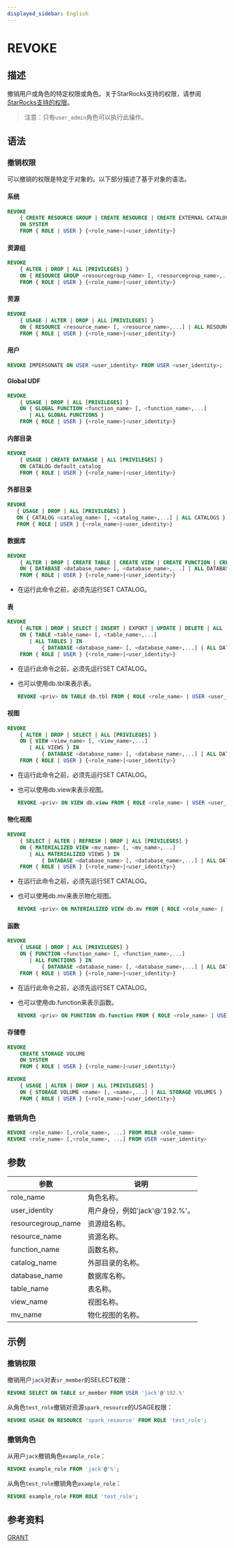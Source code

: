 ```yaml
---
displayed_sidebar: English
---
```


# REVOKE

## 描述

撤销用户或角色的特定权限或角色。关于StarRocks支持的权限，请参阅[StarRocks支持的权限](../../../administration/privilege_item.md)。

> 注意：只有`user_admin`角色可以执行此操作。

## 语法

### 撤销权限

可以撤销的权限是特定于对象的。以下部分描述了基于对象的语法。

#### 系统

```SQL
REVOKE
    { CREATE RESOURCE GROUP | CREATE RESOURCE | CREATE EXTERNAL CATALOG | REPOSITORY | BLACKLIST | FILE | OPERATE } 
    ON SYSTEM
    FROM { ROLE | USER } {<role_name>|<user_identity>}
```

#### 资源组

```SQL
REVOKE
    { ALTER | DROP | ALL [PRIVILEGES] } 
    ON { RESOURCE GROUP <resourcegroup_name> [, <resourcegroup_name>,...] | ALL RESOURCE GROUPS } 
    FROM { ROLE | USER } {<role_name>|<user_identity>}
```

#### 资源

```SQL
REVOKE
    { USAGE | ALTER | DROP | ALL [PRIVILEGES] } 
    ON { RESOURCE <resource_name> [, <resource_name>,...] | ALL RESOURCES } 
    FROM { ROLE | USER } {<role_name>|<user_identity>}
```

#### 用户

```SQL
REVOKE IMPERSONATE ON USER <user_identity> FROM USER <user_identity>;
```

#### Global UDF

```SQL
REVOKE
    { USAGE | DROP | ALL [PRIVILEGES] } 
    ON { GLOBAL FUNCTION <function_name> [, <function_name>,...]    
       | ALL GLOBAL FUNCTIONS }
    FROM { ROLE | USER } {<role_name>|<user_identity>}
```

#### 内部目录

```SQL
REVOKE 
    { USAGE | CREATE DATABASE | ALL [PRIVILEGES] } 
    ON CATALOG default_catalog
    FROM { ROLE | USER } {<role_name>|<user_identity>}
```

#### 外部目录

```SQL
REVOKE  
   { USAGE | DROP | ALL [PRIVILEGES] } 
   ON { CATALOG <catalog_name> [, <catalog_name>,...] | ALL CATALOGS }
   FROM { ROLE | USER } {<role_name>|<user_identity>}
```

#### 数据库

```SQL
REVOKE 
    { ALTER | DROP | CREATE TABLE | CREATE VIEW | CREATE FUNCTION | CREATE MATERIALIZED VIEW | ALL [PRIVILEGES] } 
    ON { DATABASE <database_name> [, <database_name>,...] | ALL DATABASES }
    FROM { ROLE | USER } {<role_name>|<user_identity>}
```

* 在运行此命令之前，必须先运行SET CATALOG。

#### 表

```SQL
REVOKE  
    { ALTER | DROP | SELECT | INSERT | EXPORT | UPDATE | DELETE | ALL [PRIVILEGES] } 
    ON { TABLE <table_name> [, <table_name>,...]
       | ALL TABLES } IN 
           { DATABASE <database_name> [, <database_name>,...] | ALL DATABASES }
    FROM { ROLE | USER } {<role_name>|<user_identity>}
```

* 在运行此命令之前，必须先运行SET CATALOG。
* 也可以使用db.tbl来表示表。

  ```SQL
  REVOKE <priv> ON TABLE db.tbl FROM { ROLE <role_name> | USER <user_identity> }
  ```

#### 视图

```SQL
REVOKE  
    { ALTER | DROP | SELECT | ALL [PRIVILEGES] } 
    ON { VIEW <view_name> [, <view_name>,...]
       | ALL VIEWS } IN 
           { DATABASE <database_name> [, <database_name>,...] | ALL DATABASES }
    FROM { ROLE | USER } {<role_name>|<user_identity>}
```

* 在运行此命令之前，必须先运行SET CATALOG。
* 也可以使用db.view来表示视图。

  ```SQL
  REVOKE <priv> ON VIEW db.view FROM { ROLE <role_name> | USER <user_identity> }
  ```

#### 物化视图

```SQL
REVOKE
    { SELECT | ALTER | REFRESH | DROP | ALL [PRIVILEGES] } 
    ON { MATERIALIZED VIEW <mv_name> [, <mv_name>,...]
       | ALL MATERIALIZED VIEWS } IN 
           { DATABASE <database_name> [, <database_name>,...] | ALL DATABASES }
    FROM { ROLE | USER } {<role_name>|<user_identity>}
```

* 在运行此命令之前，必须先运行SET CATALOG。
* 也可以使用db.mv来表示物化视图。

  ```SQL
  REVOKE <priv> ON MATERIALIZED VIEW db.mv FROM { ROLE <role_name> | USER <user_identity> }
  ```

#### 函数

```SQL
REVOKE
    { USAGE | DROP | ALL [PRIVILEGES] } 
    ON { FUNCTION <function_name> [, <function_name>,...]
       | ALL FUNCTIONS } IN 
           { DATABASE <database_name> [, <database_name>,...] | ALL DATABASES }
    FROM { ROLE | USER } {<role_name>|<user_identity>}
```

* 在运行此命令之前，必须先运行SET CATALOG。
* 也可以使用db.function来表示函数。

  ```SQL
  REVOKE <priv> ON FUNCTION db.function FROM { ROLE <role_name> | USER <user_identity> }
  ```

#### 存储卷

```SQL
REVOKE
    CREATE STORAGE VOLUME 
    ON SYSTEM
    FROM { ROLE | USER } {<role_name>|<user_identity>}

REVOKE
    { USAGE | ALTER | DROP | ALL [PRIVILEGES] } 
    ON { STORAGE VOLUME <name> [, <name>,...] | ALL STORAGE VOLUMES } 
    FROM { ROLE | USER } {<role_name>|<user_identity>}
```

### 撤销角色

```SQL
REVOKE <role_name> [,<role_name>, ...] FROM ROLE <role_name>
REVOKE <role_name> [,<role_name>, ...] FROM USER <user_identity>
```

## 参数

|**参数**|**说明**|
|---|---|
|role_name|角色名称。|
|user_identity|用户身份，例如'jack'@'192.%'。|
|resourcegroup_name|资源组名称。|
|resource_name|资源名称。|
|function_name|函数名称。|
|catalog_name|外部目录的名称。|
|database_name|数据库名称。|
|table_name|表名称。|
|view_name|视图名称。|
|mv_name|物化视图的名称。|

## 示例

### 撤销权限

撤销用户`jack`对表`sr_member`的SELECT权限：

```SQL
REVOKE SELECT ON TABLE sr_member FROM USER 'jack'@'192.%'
```

从角色`test_role`撤销对资源`spark_resource`的USAGE权限：

```SQL
REVOKE USAGE ON RESOURCE 'spark_resource' FROM ROLE 'test_role';
```

### 撤销角色

从用户`jack`撤销角色`example_role`：

```SQL
REVOKE example_role FROM 'jack'@'%';
```

从角色`test_role`撤销角色`example_role`：

```SQL
REVOKE example_role FROM ROLE 'test_role';
```

## 参考资料

[GRANT](GRANT.md)